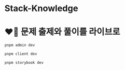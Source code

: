 # Stack-Knowledge

# ❤️‍🔥 문제 출제와 풀이를 라이브로

```bash
pnpm admin dev

pnpm client dev

pnpm storybook dev
```
